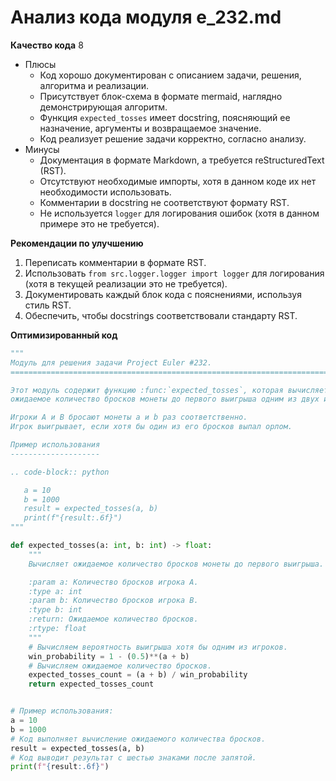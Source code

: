 # Анализ кода модуля e_232.md

**Качество кода**
8
- Плюсы
    - Код хорошо документирован с описанием задачи, решения, алгоритма и реализации.
    - Присутствует блок-схема в формате mermaid, наглядно демонстрирующая алгоритм.
    - Функция `expected_tosses` имеет docstring, поясняющий ее назначение, аргументы и возвращаемое значение.
    - Код реализует решение задачи корректно, согласно анализу.
- Минусы
    - Документация в формате Markdown, а требуется reStructuredText (RST).
    - Отсутствуют необходимые импорты, хотя в данном коде их нет необходимости использовать.
    - Комментарии в docstring не соответствуют формату RST.
    - Не используется `logger` для логирования ошибок (хотя в данном примере это не требуется).

**Рекомендации по улучшению**
1.  Переписать комментарии в формате RST.
2.  Использовать `from src.logger.logger import logger` для логирования (хотя в текущей реализации это не требуется).
3.  Документировать каждый блок кода с пояснениями, используя стиль RST.
4.  Обеспечить, чтобы docstrings соответствовали стандарту RST.

**Оптимизированный код**
```python
"""
Модуль для решения задачи Project Euler #232.
=========================================================================================

Этот модуль содержит функцию :func:`expected_tosses`, которая вычисляет
ожидаемое количество бросков монеты до первого выигрыша одним из двух игроков.

Игроки A и B бросают монеты a и b раз соответственно.
Игрок выигрывает, если хотя бы один из его бросков выпал орлом.

Пример использования
--------------------

.. code-block:: python

   a = 10
   b = 1000
   result = expected_tosses(a, b)
   print(f"{result:.6f}")
"""

def expected_tosses(a: int, b: int) -> float:
    """
    Вычисляет ожидаемое количество бросков монеты до первого выигрыша.

    :param a: Количество бросков игрока A.
    :type a: int
    :param b: Количество бросков игрока B.
    :type b: int
    :return: Ожидаемое количество бросков.
    :rtype: float
    """
    # Вычисляем вероятность выигрыша хотя бы одним из игроков.
    win_probability = 1 - (0.5)**(a + b)
    # Вычисляем ожидаемое количество бросков.
    expected_tosses_count = (a + b) / win_probability
    return expected_tosses_count


# Пример использования:
a = 10
b = 1000
# Код выполняет вычисление ожидаемого количества бросков.
result = expected_tosses(a, b)
# Код выводит результат с шестью знаками после запятой.
print(f"{result:.6f}")
```